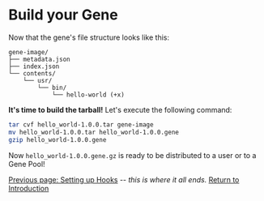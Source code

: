 # Build your Gene

Now that the gene's file structure looks like this:
```
gene-image/
├── metadata.json
├── index.json
└── contents/
    └── usr/
        └── bin/
            └── hello-world (+x)
```

**It's time to build the tarball!** Let's execute the following command:
```bash
tar cvf hello_world-1.0.0.tar gene-image
mv hello_world-1.0.0.tar hello_world-1.0.0.gene
gzip hello_world-1.0.0.gene
```

Now `hello_world-1.0.0.gene.gz` is ready to be distributed to a user or to a Gene Pool!

[Previous page: Setting up Hooks][prev_page] -- *this is where it all ends.* [Return to Introduction](./README.md)

[prev_page]: ./04-setting-up-hooks.md "Setting up Hooks"
